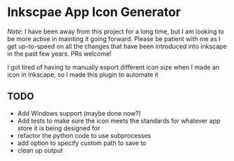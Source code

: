 # Inkscpae App Icon Generator

*Note*: I have been away from this project for a long time, but I am looking to be more active in mainting it going forward. Please
be patient with me as I get up-to-speed on all the changes that have been introduced into inkscape in the past few years. PRs welcome!

I got tired of having to manually export different icon size when I made an icon in inkscape, so I made this plugin to automate it

## TODO

* Add Windows support (maybe done now?)
* Add tests to make sure the icon meets the standards for whatever app store it is being designed for
* refactor the python code to use subprocesses
* add option to specify custom path to save to
* clean up output
